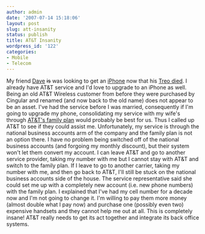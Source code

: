 ```yaml
---
author: admin
date: '2007-07-14 15:18:06'
layout: post
slug: att-insanity
status: publish
title: AT&T Insanity
wordpress_id: '122'
categories:
- Mobile
- Telecom
---
```


My friend [Dave](http://blacka.com/david/) ~~is~~ was looking to get an
[iPhone](http://www.apple.com/iphone/) now that his [Treo
died](http://blacka.com/david/archives/2007/07/the-irony/). I already
have AT&T service and I'd love to upgrade to an iPhone as well. Being an
old AT&T Wireless customer from before they were purchased by Cingular
and renamed (and now back to the old name) does not appear to be an
asset. I've had the service before I was married, consequently if I'm
going to upgrade my phone, consolidating my service with my wife's
through [AT&T's family
plan](http://www.apple.com/iphone/easysetup/rateplans.html) would
probably be best for us. Thus I called up AT&T to see if they could
assist me. Unfortunately, my service is through the national business
accounts arm of the company and the family plan is not an option there.
I have no problem being switched off of the national business accounts
(and forgoing my monthly discount), but their system won't let them
convert my account. I can leave AT&T and go to another service provider,
taking my number with me but I cannot stay with AT&T and switch to the
family plan. If I leave to go to another carrier, taking my number with
me, and then go back to AT&T, I'll still be stuck on the national
business accounts side of the house. The service representative said she
could set me up with a completely new account (i.e. new phone numbers)
with the family plan. I explained that I've had my cell number for a
decade now and I'm not going to change it. I'm willing to pay them more
money (almost double what I pay now) and purchase one (possibly even
two) expensive handsets and they cannot help me out at all. This is
completely insane! AT&T really needs to get its act together and
integrate its back office systems.

